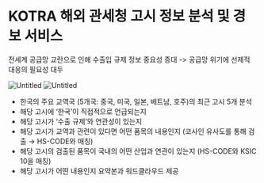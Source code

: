 # KOTRA 해외 관세청 고시 정보 분석 및 경보 서비스
전세계 공급망 교란으로 인해 수출입 규제 정보 중요성 증대 -> 공급망 위기에 선제적 대응의 필요성 대두

![Untitled](https://s3-us-west-2.amazonaws.com/secure.notion-static.com/33a4f3b2-2f8b-4a2a-9044-adfa993205b6/Untitled.png)
![Untitled](https://s3-us-west-2.amazonaws.com/secure.notion-static.com/c2cf939e-8749-4504-ac1c-ee614eb9a08e/Untitled.png)

- 한국의 주요 교역국 (5개국: 중국, 미국, 일본, 베트남, 호주)의 최근 고시 5개 분석
- 해당 고시에 ‘한국’이 직접적으로 언급되는지
- 해당 고시가 ‘수출 규제’와 연관성이 있는지
- 해당 고시가 교역과 관련이 있다면 어떤 품목의 내용인지 (코사인 유사도를 통해 검출 → HS-CODE와 매칭)
- 해당 고시의 검출된 품목이 국내의 어떤 산업과 연관이 있는지 (HS-CODE와 KSIC 10을 매칭)
- 해당 고시가 어떤 내용인지 요약본과 워드클라우드 제공
